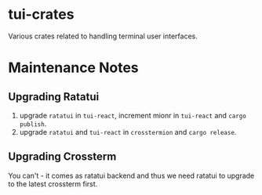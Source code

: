 # tui-crates

Various crates related to handling terminal user interfaces.

# Maintenance Notes

## Upgrading Ratatui

1. upgrade `ratatui` in `tui-react`, increment mionr in `tui-react`  and `cargo publish`.
1. upgrade `ratatui` and `tui-react` in `crosstermion` and `cargo release`.

## Upgrading Crossterm

You can't - it comes as ratatui backend and thus we need ratatui to upgrade to the latest crossterm first.
